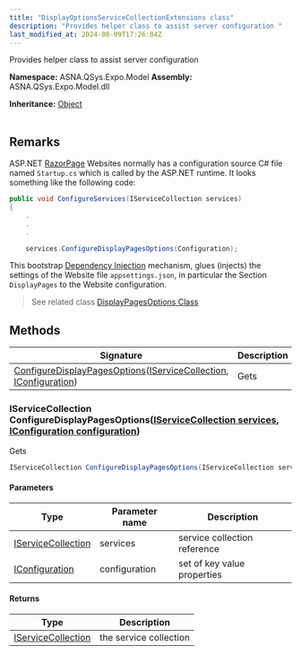 ```yaml
---
title: "DisplayOptionsServiceCollectionExtensions class"
description: "Provides helper class to assist server configuration "
last_modified_at: 2024-08-09T17:26:04Z
---
```


Provides helper class to assist server configuration

**Namespace:** ASNA.QSys.Expo.Model
**Assembly:** ASNA.QSys.Expo.Model.dll

**Inheritance:** [Object](https://docs.microsoft.com/en-us/dotnet/api/system.object)
<br>
<br>

## Remarks

ASP.NET [RazorPage](https://docs.microsoft.com/en-us/aspnet/core/razor-pages/) Websites normally has a configuration source C# file named `Startup.cs` which is called by the ASP.NET runtime. It looks something like the following code:

```cs
public void ConfigureServices(IServiceCollection services)
{
    .
    .
    .

    services.ConfigureDisplayPagesOptions(Configuration);

```

This bootstrap [Dependency Injection](https://docs.microsoft.com/en-us/aspnet/mvc/overview/older-versions/hands-on-labs/aspnet-mvc-4-dependency-injection) mechanism, glues (injects) the settings of the Website file `appsettings.json`, in particular the Section `DisplayPages` to the Website configuration.

>See related class [DisplayPagesOptions Class](/reference/expo/expo-model/display-pages-options.html)


## Methods

| Signature | Description |
| --- | --- |
| [ConfigureDisplayPagesOptions](#iservicecollection-configuredisplaypagesoptionsiservicecollection-services-iconfiguration-configuration)([IServiceCollection](https://docs.microsoft.com/en-us/dotnet/api/microsoft.extensions.dependencyinjection.iservicecollection), [IConfiguration](https://learn.microsoft.com/en-us/dotnet/api/microsoft.extensions.configuration.iconfiguration?view=net-8.0)) | Gets 

### IServiceCollection ConfigureDisplayPagesOptions([IServiceCollection services](https://docs.microsoft.com/en-us/dotnet/api/microsoft.extensions.dependencyinjection.iservicecollection), [IConfiguration configuration](https://learn.microsoft.com/en-us/dotnet/api/microsoft.extensions.configuration.iconfiguration?view=net-8.0))

Gets 

```cs
IServiceCollection ConfigureDisplayPagesOptions(IServiceCollection services, IConfiguration configuration)
```

#### Parameters

| Type | Parameter name | Description
| --- | --- | ---
| [IServiceCollection](https://docs.microsoft.com/en-us/dotnet/api/microsoft.extensions.dependencyinjection.iservicecollection) | services | service collection reference
| [IConfiguration](https://learn.microsoft.com/en-us/dotnet/api/microsoft.extensions.configuration.iconfiguration?view=net-8.0) | configuration | set of key value properties

#### Returns

| Type | Description
| --- | ---
| [IServiceCollection](https://docs.microsoft.com/en-us/dotnet/api/microsoft.extensions.dependencyinjection.iservicecollection) | the service collection

